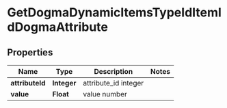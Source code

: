 
# GetDogmaDynamicItemsTypeIdItemIdDogmaAttribute

## Properties
Name | Type | Description | Notes
------------ | ------------- | ------------- | -------------
**attributeId** | **Integer** | attribute_id integer | 
**value** | **Float** | value number | 



